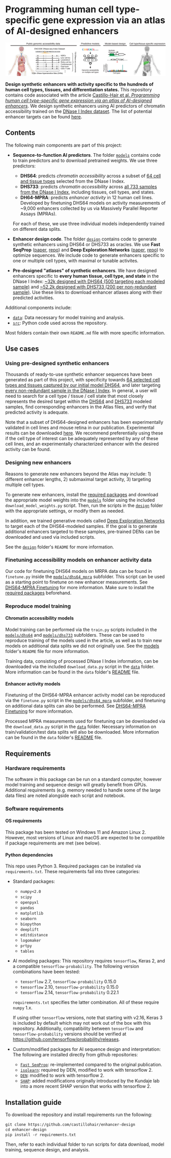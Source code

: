 # Programming human cell type-specific gene expression via an atlas of AI-designed enhancers

![plot](./readme_fig.png)

**Design synthetic enhancers with activity specific to the hundreds of human cell types, tissues, and differentiation states.** This repository contains code associated with the article [Castillo-Hair et al. *Programming human cell type-specific gene expression via an atlas of AI-designed enhancers*](https://doi.org/10.1101/2025.09.30.679565). We design synthetic enhancers using AI predictors of chromatin accessibility trained on the [DNase I Index dataset](https://doi.org/10.1038/s41586-020-2559-3). The list of potential enhancer targets can be found [here](https://static-content.springer.com/esm/art%3A10.1038%2Fs41586-020-2559-3/MediaObjects/41586_2020_2559_MOESM3_ESM.xlsx).

## Contents

The following main components are part of this project:

- **Sequence-to-function AI predictors**. The folder [`models`](./models) contains code to train predictors and to download pretrained weights. We use three predictors:
    
    - **DHS64**: predicts *chromatin accessibility* across a subset of [64 cell and tissue types](https://raw.githubusercontent.com/castillohair/enhancer-design/main/data/dhs_index/dhs64_training/selected_biosample_metadata.xlsx) selected from the DNase I Index.
    - **DHS733**: predicts *chromatin accessibility* across [all 733 samples from the DNase I Index](https://doi.org/10.1038/s41586-020-2559-3), including tissues, cell types, and states.
    - **DH64-MPRA**: predicts *enhancer activity* in 12 human cell lines. Developed by finetuning DHS64 models on activity measurements of ~9,000 enhancers collected by us via Massively Parallel Reporter Assays (MPRAs).

    For each of these, we use three individual models independently trained on different data splits.
    
- **Enhancer design code**. The folder [`design`](./design/) contains code to generate synthetic enhancers using DHS64 or DHS733 as oracles. We use  **Fast SeqProp** ([paper](https://doi.org/10.1186/s12859-021-04437-5), [repo](https://github.com/castillohair/corefsp/)) and **Deep Exploration Networks** ([paper](https://doi.org/10.1016/j.cels.2020.05.007), [repo](https://github.com/castillohair/genesis/)) to optimize sequences. We include code to generate enhancers specific to one or multiple cell types, with maximal or tunable activites.

<!---
- **Analysis of experimental validation results**. We characterized the performance of ~9,000 enhancers, including synthetic ones and natural controls, via MPRAs in 10 target cell lines. The folder [`analysis`](./analysis/) contains code to analyze those results and generate figures in our publication.
-->

- **Pre-designed "atlases" of synthetic enhancers**. We have designed enhancers specific to **every human tissue, cell type, and state** in the DNase I Index: [~32k designed with DHS64 (500 targeting each modeled sample)](https://www.biorxiv.org/content/biorxiv/early/2025/09/30/2025.09.30.679565/DC6/embed/media-6.xlsx?download=true) and [~52.2k designed with DHS733 (200 per non-redundant sample)](https://www.biorxiv.org/content/biorxiv/early/2025/09/30/2025.09.30.679565/DC13/embed/media-13.xlsx?download=true). Use these links to download enhancer atlases along with their predicted activities.

Additional components include:
- [`data`](./data): Data necessary for model training and analysis.
- [`src`](./src): Python code used across the repository.

Most folders contain their own `README.md` file with more specific information.

## Use cases

### Using pre-designed synthetic enhancers

Thousands of ready-to-use synthetic enhancer sequences have been generated as part of this project, with specificity towards [64 selected cell types and tissues captured by our initial model DHS64](https://www.biorxiv.org/content/biorxiv/early/2025/09/30/2025.09.30.679565/DC6/embed/media-6.xlsx?download=true), and later targeting [every non-redundant sample in the DNase I Index](https://www.biorxiv.org/content/biorxiv/early/2025/09/30/2025.09.30.679565/DC13/embed/media-13.xlsx?download=true). In general, a user will need to search for a cell type / tissue / cell state that most closely represents the desired target within the [DHS64](./data/dhs_index/dhs64_training/selected_biosample_metadata.xlsx) and [DHS733](https://static-content.springer.com/esm/art%3A10.1038%2Fs41586-020-2559-3/MediaObjects/41586_2020_2559_MOESM3_ESM.xlsx) modeled samples, find corresponding enhancers in the Atlas files, and verify that predicted activity is adequate.

Note that a subset of DHS64-designed enhancers has been experimentally validated in cell lines and mouse retina in our publication. Experimental results can be downloaded [here](https://www.biorxiv.org/content/biorxiv/early/2025/09/30/2025.09.30.679565/DC10/embed/media-10.xlsx?download=true). We recommend preferentially using these if the cell type of interest can be adequately represented by any of these cell lines, and an experimentally characterized enhancer with the desired activity can be found.

### Designing new enhancers

Reasons to generate new enhancers beyond the Atlas may include: 1) different enhancer lengths, 2) submaximal target activity, 3) targeting multiple cell types.

To generate new enhancers, install the [required packages](#requirements) and download the appropriate model weights into the [`models`](./models/) folder using the included `download_model_weights.py` script. Then, run the scripts in the [`design`](./design/) folder with the appropriate settings, or modify them as needed.

In addition, we trained generative models called [Deep Exploration Networks](https://doi.org/10.1016/j.cels.2020.05.007) to target each of the DHS64-modeled samples. If the goal is to generate additional enhancers targeted to these samples, pre-trained DENs can be downloaded and used via included scripts.

See the [`design`](./design/) folder's `README` for more information.

### Finetuning accessibility models on enhancer activity data

Our code for finetuning DHS64 models on MRPA data can be found in `finetune.py` inside the [`models/dhs64_mpra`](./models/dhs64_mpra/) subfolder. This script can be used as a starting point to finetune on new enhancer measurements. See [DHS64-MPRA Finetuning](./models/README.md#dhs64-mpra-finetuning) for more information. Make sure to install the [required packages](#requirements) beforehand.

### Reproduce model training

#### Chromatin accessibility models

Model training can be performed via the `train.py` scripts included in the [`models/dhs64`](./models/dhs64/) and [`models/dhs733`](models/dhs733/) subfolders. These can be used to reproduce training of the models used in the article, as well as to train new models on additional data splits we did not originally use. See the [models](./models/) folder's `README` file for more information.

Training data, consisting of processed DNase I Index information, can be downloaded via the included `download_data.py` script in the [`data`](./data) folder. More information can be found in the `data` folder's [README](./data/README.md#data-for-training-accessibility-models) file.

#### Enhancer activity models

Finetuning of the DHS64-MPRA enhancer activity model can be reproduced via the `finetune.py` script in the [`models/dhs64_mpra`](./models/dhs64_mpra/) subfolder, and finetuning on additional data splits can also be performed. See [DHS64-MPRA Finetuning](./models/README.md#dhs64-mpra-finetuning) for more information.

Processed MPRA measurements used for finetuning can be downloaded via the `download_data.py` script in the [`data`](./data/) folder. Necessary information on train/validation/test data splits will also be downloaded. More information can be found in the `data` folder's [README](./data/README.md#cell-line-and-mouse-retina-mpra-results) file.

<!---
### Reproduce publication analysis

Each analysis included in [`analysis`](./analysis/) will have its own workflow and requirements. See the folder's README.md file for more information.
-->

## Requirements

### Hardware requirements
The software in this package can be run on a standard computer, however model training and sequence design will greatly benefit from GPUs. Additional requirements (e.g. memory needed to handle some of the large data files) are noted alongside each script and notebook.

### Software requirements

#### OS requirements
This package has been tested on Windows 11 and Amazon Linux 2. However, most versions of Linux and macOS are expected to be compatible if package requirements are met (see below).

#### Python dependencies
This repo uses Python 3. Required packages can be installed via `requirements.txt`. These requirements fall into three categories:

- Standard packages:
  - `numpy<2.0`
  - `scipy`
  - `openpyxl`
  - `pandas`
  - `matplotlib`
  - `seaborn`
  - `biopython`
  - `deeplift`
  - `editdistance`
  - `logomaker`
  - `prtpy`
  - `tables`
- AI modeling packages: This repository requires `tensorflow`,  Keras 2, and a compatible `tensorflow-probability`. The following version combinations have been tested:
  - `tensorflow` 2.7, `tensorflow-probability` 0.15.0
  - `tensorflow` 2.10, `tensorflow-probability` 0.15.0
  - `tensorflow` 2.14, `tensorflow-probability` 0.22.1
  
  `requirements.txt` specifies the latter combination. All of these require `numpy` 1.x.
  
  If using other `tensorflow` versions, note that starting with v2.16, Keras 3 is included by default which may not work out of the box with this repository. Additionally, compatibility between `tensorflow` and `tensorflow-probability` versions should be verified at https://github.com/tensorflow/probability/releases.
- Custom/modified packages for AI sequence design and interpretation: The following are installed directly from github repositories:
  - [`Fast SeqProp`](https://github.com/castillohair/corefsp): re-implemented compared to the original publication.
  - [`isolearn`](https://github.com/castillohair/isolearn): required by DEN, modified to work with tensorflow 2.
  - [`DEN`](https://github.com/castillohair/genesis): modified to work with tensorflow 2.
  - [`SHAP`](https://github.com/castillohair/shap): added modifications originally introduced by the Kundaje lab into a more recent SHAP version that works with tensorflow 2.

## Installation guide
To download the repository and install requirements run the following:

```
git clone https://github.com/castillohair/enhancer-design
cd enhancer-design
pip install -r requirements.txt
```

Then, refer to each individual folder to run scripts for data download, model training, sequence design, and analysis.